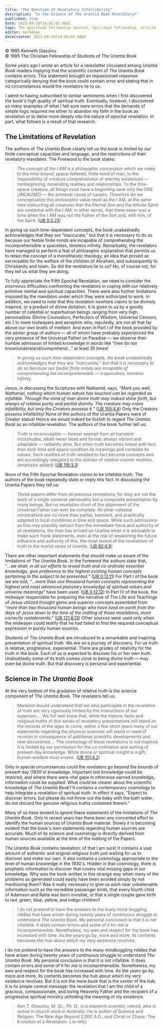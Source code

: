 ```yaml
---
title: "The Question of Revelatory Infallibility"
description: "Is the Science of The Urantia Book Revelatory?"
published: true
date: 2023-09-29T14:02:03.086Z
tags: The Spiritual Fellowship Journal, Spiritual Fellowship, article
editor: markdown
dateCreated: 2023-09-29T14:02:03.086Z
---
```


<p class="v-card v-sheet theme--light gray lighten-3 px-2">© 1995 Kenneth Glasziou<br>© 1995 The Christian Fellowship of Students of <i>The Urantia Book</i></p>

Some years ago I wrote an article for a newsletter circulated among _Urantia Book_ readers implying that the scientific content of _The Urantia Book_ contains errors. This statement brought an impassioned response categorically denying that the book could contain error and stating that in no circumstances would the revelators lie to us.

I admit to having subscribed to similar sentiments when I first discovered the book's high quality of spiritual truth. Eventually, however, I discovered so many examples of what I felt sure were errors that the demands of simple logic required me either to abandon my faith in the book as revelation or to delve more deeply into the nature of epochal revelation. In part, what follows is a result of that research.

## The Limitations of Revelation

The authors of _The Urantia Book_ clearly tell us the book is limited by our finite conceptual capacities and language, and the restrictions of their revelatory mandates. The Foreword to the book states:

> _The concept of the I AM_ is a philosophic concession which we make to the time-bound, space-fettered, finite mind of man, to the impossibility of creature comprehension of eternity existences — nonbeginning, nonending realities and relationships. To the time-space creature, all things must have a beginning save only the ONE UNCAUSED — the primeval cause of causes. Therefore do we conceptualize this philosophic value-level as the I AM, at the same time instructing all creatures that the Eternal Son and the Infinite Spirit are coeternal with the I AM; in other words, that there never was a time when the I AM was not the Father of the Son and, with him, of the Spirit. ([UB 0:3.23](/en/The_Urantia_Book/0#p3_23))

In giving us such time-dependent concepts, the book unabashedly acknowledges that they are “inaccurate,” but that it is necessary to do so because our feeble finite minds are incapable of comprehending the incomprehensible-a spaceless, timeless infinity. Remarkably, the revelators have managed to perform a feat of philosophic explanation that permits us to retain the concept of a monotheistic theology, an idea that proved so serviceable for the welfare of the children of Abraham, and subsequently to Christianity and Islam. So did the revelators lie to us? No, of course not, for they tell us what they are doing.

To fully appreciate the Fifth Epochal Revelation, we need to consider the enormous difficulties confronting the revelators in coping with our relatively primitive mental and spiritual capacities. There were also further limitations imposed by the mandates under which they were authorized to work. In addition, we need to note that this revelation nowhere claims to be divinely inspired, or a product of divine dictation. It is given to us by a goodly number of celestial or superhuman beings ranging from very high personalities (Divine Counselors, Perfectors of Wisdom, Universal Censors, etc.) to mere midwayers and seraphim who, reputedly, are not all that far above our own levels of intellect. And even in Part I of the book provided by the senior group of authors — all of whom have probably experienced the very presence of the Universal Father on Paradise — we observe their humble admission of limited knowledge in words like “I/we do not know/understand/comprehend...” at least 35 times!

> _In giving us such time-dependent concepts, the book unabashedly acknowledges that they are “inaccurate,” but that it is necessary to do so because our feeble finite minds are incapable of comprehending the incomprehensible — a spaceless, timeless infinity._

Jesus, in discussing the Scriptures with Nathaniel, says, “_Mark you well, Nathaniel, nothing which human nature has touched can be regarded as infallible. Through the mind of man divine truth may indeed shine forth, but always of relative purity and partial divinity. The creature may crave infallibility, but only the Creators possess it._” ([UB 159:4.8](/en/The_Urantia_Book/159#p4_8)) Only the Creators possess infallibility! None of the authors of the Urantia Papers were of Creator status! Hence we would indeed be foolish to regard _The Urantia Book_ as an infallible revelation. The authors of the book further tell us:

> Truth is inconcussible — forever exempt from all transient vicissitudes, albeit never dead and formal, always vibrant and adaptable — radiantly alive. But when truth becomes linked with fact, then both time and space condition its meanings and correlate its values. Such realities of truth wedded to fact become concepts and are accordingly relegated to the domain of _relative cosmic realities_. (emphasis added) ([UB 118:3.3](/en/The_Urantia_Book/118#p3_3))

None of the Fifth Epochal Revelation claims to be infallible truth. The authors of the book repeatedly state or imply this fact. In discussing the Urantia Papers they tell us:

> These papers differ from all previous revelations, for they are not the work of a single universe personality but a composite presentation by many beings. But no revelation short of the attainment of the Universal Father can ever be complete. All other celestial ministrations are no more than partial, transient, and practically adapted to local conditions in time and space. While such admissions as this may possibly detract from the immediate force and authority of all revelations, the time has arrived on Urantia when it is advisable to make such frank statements, even at the risk of weakening the future influence and authority of this, the most recent of the revelations of truth to the mortal races of Urantia. ([UB 92:4.9](/en/The_Urantia_Book/92#p4_9))

There are other important statements that should make us aware of the limitations of _The Urantia Book_. In the Foreword the authors state that, “_...we shall, in all our efforts to reveal truth and co-ordinate essential knowledge, give preference to the highest existing human concepts pertaining to the subject to be presented._” ([UB 0:12.11](/en/The_Urantia_Book/0#p12_11)) For Part I of the book we are told, “_...more than one thousand human concepts representing the highest and most advanced planetary knowledge of spiritual values and universe meanings_” have been used. ([UB 0:12.12](/en/The_Urantia_Book/0#p12_12)) In Part IV of the book, the midwayer responsible for preparing the narrative of The Life and Teachings of Jesus utilized thought gems and superior concepts assembled from “_more than two thousand human beings who have lived on earth from the days of Jesus down to the time of the inditing of these revelations, more correctly restatements_.” ([UB 121:8.13](/en/The_Urantia_Book/121#p8_13)) Other sources were used only when the midwayer could testify that he had failed to find the required conceptual expression in purely human sources.

Students of _The Urantia Book_ are introduced to a remarkable and inspiring presentation of spiritual truth. We are on a journey of discovery. For us truth is relative, progressive, experiential. There are grades of relativity for the truth in the book. Each of us is expected to discover his or her own truth. Undoubtedly some of its truth comes close to being divine truth — may even be divine truth. But that discovery is personal and experiential.

## Science in _The Urantia Book_

At the very bottom of the gradation of relative truth is the science component of _The Urantia Book_. The revelators tell us:

> Mankind should understand that we who participate in the revelation of truth are very rigorously limited by the instructions of our superiors.... We full well know that, while the historic facts and religious truths of this series of revelatory presentations will stand on the records of the ages to come, within a few short years many of our statements regarding the physical sciences will stand in need of revision in consequence of additional scientific developments and new discoveries.... The cosmology of these revelations is _not inspired_. It is limited by our permission for the co-ordination and sorting of present-day knowledge. While divine or spiritual insight is a gift, _human wisdom must evolve_. ([UB 101:4.2](/en/The_Urantia_Book/101#p4_2))

Only in special circumstances could the revelators go beyond the bounds of present day (1930's) knowledge. Important lost knowledge could be restored, and where there were vital gaps in otherwise earned knowledge, information could be supplied. What could be clearer about the scientific knowledge of _The Urantia Book_? It contains a contemporary cosmology to help integrate a revelation of spiritual truth. In effect it says, "Expect to discover errors, but please do not throw out the baby with the bath water, do not discard the genuine religious truths contained therein."

Many of us have tended to ignore these statements of the limitations of _The Urantia Book_. Only in recent years has there been any concerted effort to identify the human sources of _Urantia Book_ material. Slowly it is becoming evident that the book's own statements regarding human sources are accurate. Much of its science and cosmology is directly derived from human sources available at the time of the inditing of the Papers.

_The Urantia Book_ contains revelation; of that I am sure! It contains a vast amount of authentic and original religious truth just waiting for us to discover and make our own. It also contains a cosmology appropriate to the level of human knowledge in the 1930's. Hidden in that cosmology, there is prophetic information to discover that covers vital missing gaps in our knowledge. Why was the book written in this strange way when many of the problems so generated could easily have been avoided simply by not mentioning them? Was it really necessary to give us such near unbelievable information such as the incredible passenger birds, that every fourth child of Adamson and Ratta was born invisible, or that a single couple gave birth to red, green, blue, yellow, and indigo children?

> I do not pretend to have the answers to the many mind-boggling riddles that have arisen during twenty years of continuous struggle to understand _The Urantia Book_. My personal conclusion is that it is not infallible. It does contain errors and some of it for me is incomprehensible. Nonetheless, my awe and respect for the book has increased with time. As the years go by, more and more, its contents becomes the hub about which my very existence revolves.

I do not pretend to have the answers to the many mindboggling riddles that have arisen during twenty years of continuous struggle to understand _The Urantia Book_. My personal conclusion is that it is not infallible. It does contain errors and some of it for me is incomprehensible. Nonetheless, my awe and respect for the book has increased with time. As the years go by, more and more, its contents becomes the hub about which my very existence revolves. But it is not the mere book that is the center of the hub. It is its simple central message: the revelation that I am the child of a gracious, compassionate, and loving Heavenly Father and the recipient of a progressive spiritual ministry unfolding the meaning of my existence.

> _Ken T. Glasziou, M. Sc., Ph. D., is a research scientist, retired, who is active in church work in Australia. He is author of_ Science and Religion; The New Age Beyond 2,000 A.D., _and_ Christ or Chaos: The Evolution of a Revelation.
{.is-info}